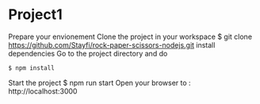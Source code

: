# Project1
Prepare your envionement
Clone the project in your workspace
    $ git clone https://github.com/Stayfi/rock-paper-scissors-nodejs.git
install dependencies
Go to the project directory and do

    $ npm install
Start the project
    $ npm run start
Open your browser to : http://localhost:3000